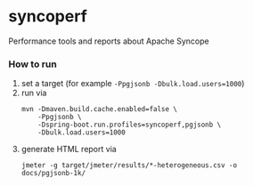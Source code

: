 # syncoperf
Performance tools and reports about Apache Syncope

### How to run

1. set a target (for example `-Ppgjsonb -Dbulk.load.users=1000`)
1. run via
    ```
    mvn -Dmaven.build.cache.enabled=false \
        -Ppgjsonb \
        -Dspring-boot.run.profiles=syncoperf,pgjsonb \
        -Dbulk.load.users=1000
    ```
1. generate HTML report via
    ```
    jmeter -g target/jmeter/results/*-heterogeneous.csv -o docs/pgjsonb-1k/
    ```
